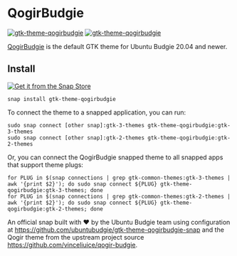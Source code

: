 # QogirBudgie

[![gtk-theme-qogirbudgie](https://snapcraft.io/gtk-theme-qogirbudgie/badge.svg)](https://snapcraft.io/gtk-theme-qogirbudgie)
[![gtk-theme-qogirbudgie](https://snapcraft.io/gtk-theme-qogirbudgie/trending.svg?name=0)](https://snapcraft.io/gtk-theme-qogirbudgie)

[QogirBudgie](https://github.com/ubuntubudgie/qogir-budgie) is the default GTK theme for Ubuntu Budgie 20.04 and newer.

## Install

[![Get it from the Snap Store](https://snapcraft.io/static/images/badges/en/snap-store-black.svg)](https://snapcraft.io/gtk-theme-qogirbudgie)

```
snap install gtk-theme-qogirbudgie
```

To connect the theme to a snapped application, you can run:

```
sudo snap connect [other snap]:gtk-3-themes gtk-theme-qogirbudgie:gtk-3-themes
sudo snap connect [other snap]:gtk-2-themes gtk-theme-qogirbudgie:gtk-2-themes
```

Or, you can connect the QogirBudgie snapped theme to all snapped apps that support theme plugs:

```
for PLUG in $(snap connections | grep gtk-common-themes:gtk-3-themes | awk '{print $2}'); do sudo snap connect ${PLUG} gtk-theme-qogirbudgie:gtk-3-themes; done
for PLUG in $(snap connections | grep gtk-common-themes:gtk-2-themes | awk '{print $2}'); do sudo snap connect ${PLUG} gtk-theme-qogirbudgie:gtk-2-themes; done
```

An official snap built with ❤︎ by the Ubuntu Budgie team using configuration at
<https://github.com/ubuntubudgie/gtk-theme-qogirbudgie-snap> and the Qogir theme from the upstream project source <https://github.com/vinceliuice/qogir-budgie>.

